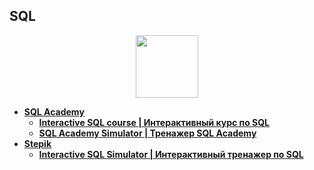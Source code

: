 ## SQL

<div id="header" align="center">
  <img src="https://baffle.io/wp-content/uploads/2023/06/sql-azure.png" width="100"/>
</div>

- [**SQL Academy**](https://github.com/vypiemzalyubov/sql/tree/main/SQL%20Academy)
  - [**Interactive SQL course | Интерактивный курс по SQL**](https://github.com/vypiemzalyubov/sql/tree/main/SQL%20Academy/Interactive%20SQL%20course)
  - [**SQL Academy Simulator | Тренажер SQL Academy**](https://github.com/vypiemzalyubov/sql/blob/main/SQL%20Academy/sql_academy_simulator.sql)
- [**Stepik**](https://github.com/vypiemzalyubov/sql/tree/main/Stepik)
  - [**Interactive SQL Simulator | Интерактивный тренажер по SQL**](https://github.com/vypiemzalyubov/sql/tree/main/Stepik/Interactive%20SQL%20Simulator)
